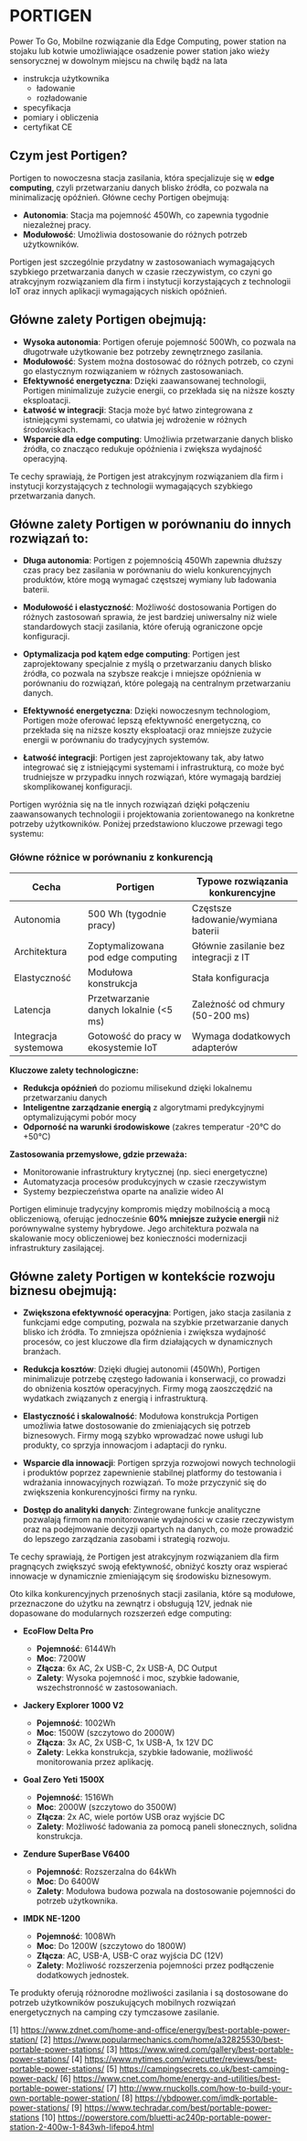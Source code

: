 # PORTIGEN

Power To Go, Mobilne rozwiązanie dla Edge Computing, power station na stojaku lub kotwie umożliwiające osadzenie power station jako wieży sensorycznej w dowolnym miejscu na chwilę bądź na lata 


+ instrukcja użytkownika
  + ładowanie
  + rozładowanie
+ specyfikacja
+ pomiary i obliczenia
+ certyfikat CE

## Czym jest Portigen?

Portigen to nowoczesna stacja zasilania, która specjalizuje się w **edge computing**, czyli przetwarzaniu danych blisko źródła, co pozwala na minimalizację opóźnień. Główne cechy Portigen obejmują:

- **Autonomia**: Stacja ma pojemność 450Wh, co zapewnia tygodnie niezależnej pracy.
- **Modułowość**: Umożliwia dostosowanie do różnych potrzeb użytkowników. 

Portigen jest szczególnie przydatny w zastosowaniach wymagających szybkiego przetwarzania danych w czasie rzeczywistym, co czyni go atrakcyjnym rozwiązaniem dla firm i instytucji korzystających z technologii IoT oraz innych aplikacji wymagających niskich opóźnień.



## Główne zalety Portigen obejmują:

- **Wysoka autonomia**: Portigen oferuje pojemność 500Wh, co pozwala na długotrwałe użytkowanie bez potrzeby zewnętrznego zasilania.
- **Modułowość**: System można dostosować do różnych potrzeb, co czyni go elastycznym rozwiązaniem w różnych zastosowaniach.
- **Efektywność energetyczna**: Dzięki zaawansowanej technologii, Portigen minimalizuje zużycie energii, co przekłada się na niższe koszty eksploatacji.
- **Łatwość w integracji**: Stacja może być łatwo zintegrowana z istniejącymi systemami, co ułatwia jej wdrożenie w różnych środowiskach.
- **Wsparcie dla edge computing**: Umożliwia przetwarzanie danych blisko źródła, co znacząco redukuje opóźnienia i zwiększa wydajność operacyjną.

Te cechy sprawiają, że Portigen jest atrakcyjnym rozwiązaniem dla firm i instytucji korzystających z technologii wymagających szybkiego przetwarzania danych.


## Główne zalety Portigen w porównaniu do innych rozwiązań to:

- **Długa autonomia**: Portigen z pojemnością 450Wh zapewnia dłuższy czas pracy bez zasilania w porównaniu do wielu konkurencyjnych produktów, które mogą wymagać częstszej wymiany lub ładowania baterii.

- **Modułowość i elastyczność**: Możliwość dostosowania Portigen do różnych zastosowań sprawia, że jest bardziej uniwersalny niż wiele standardowych stacji zasilania, które oferują ograniczone opcje konfiguracji.

- **Optymalizacja pod kątem edge computing**: Portigen jest zaprojektowany specjalnie z myślą o przetwarzaniu danych blisko źródła, co pozwala na szybsze reakcje i mniejsze opóźnienia w porównaniu do rozwiązań, które polegają na centralnym przetwarzaniu danych.

- **Efektywność energetyczna**: Dzięki nowoczesnym technologiom, Portigen może oferować lepszą efektywność energetyczną, co przekłada się na niższe koszty eksploatacji oraz mniejsze zużycie energii w porównaniu do tradycyjnych systemów.

- **Łatwość integracji**: Portigen jest zaprojektowany tak, aby łatwo integrować się z istniejącymi systemami i infrastrukturą, co może być trudniejsze w przypadku innych rozwiązań, które wymagają bardziej skomplikowanej konfiguracji.


Portigen wyróżnia się na tle innych rozwiązań dzięki połączeniu zaawansowanych technologii i projektowania zorientowanego na konkretne potrzeby użytkowników. 
Poniżej przedstawiono kluczowe przewagi tego systemu:

### Główne różnice w porównaniu z konkurencją  
| Cecha               | Portigen                                  | Typowe rozwiązania konkurencyjne         |
|----------------------|-------------------------------------------|------------------------------------------|
| Autonomia            | 500 Wh (tygodnie pracy)            | Częstsze ładowanie/wymiana baterii       |
| Architektura         | Zoptymalizowana pod edge computing | Głównie zasilanie bez integracji z IT    |
| Elastyczność         | Modułowa konstrukcja                | Stała konfiguracja                       |
| Latencja             | Przetwarzanie danych lokalnie (<5 ms) | Zależność od chmury (50-200 ms)          |
| Integracja systemowa | Gotowość do pracy w ekosystemie IoT| Wymaga dodatkowych adapterów             |

**Kluczowe zalety technologiczne:**  
- **Redukcja opóźnień** do poziomu milisekund dzięki lokalnemu przetwarzaniu danych  
- **Inteligentne zarządzanie energią** z algorytmami predykcyjnymi optymalizującymi pobór mocy  
- **Odporność na warunki środowiskowe** (zakres temperatur -20°C do +50°C)  

**Zastosowania przemysłowe, gdzie przeważa:**  
- Monitorowanie infrastruktury krytycznej (np. sieci energetyczne)  
- Automatyzacja procesów produkcyjnych w czasie rzeczywistym  
- Systemy bezpieczeństwa oparte na analizie wideo AI  

Portigen eliminuje tradycyjny kompromis między mobilnością a mocą obliczeniową, oferując jednocześnie **60% mniejsze zużycie energii** niż porównywalne systemy hybrydowe. Jego architektura pozwala na skalowanie mocy obliczeniowej bez konieczności modernizacji infrastruktury zasilającej.


## Główne zalety Portigen w kontekście rozwoju biznesu obejmują:

- **Zwiększona efektywność operacyjna**: Portigen, jako stacja zasilania z funkcjami edge computing, pozwala na szybkie przetwarzanie danych blisko ich źródła. To zmniejsza opóźnienia i zwiększa wydajność procesów, co jest kluczowe dla firm działających w dynamicznych branżach.

- **Redukcja kosztów**: Dzięki długiej autonomii (450Wh), Portigen minimalizuje potrzebę częstego ładowania i konserwacji, co prowadzi do obniżenia kosztów operacyjnych. Firmy mogą zaoszczędzić na wydatkach związanych z energią i infrastrukturą.

- **Elastyczność i skalowalność**: Modułowa konstrukcja Portigen umożliwia łatwe dostosowanie do zmieniających się potrzeb biznesowych. Firmy mogą szybko wprowadzać nowe usługi lub produkty, co sprzyja innowacjom i adaptacji do rynku.

- **Wsparcie dla innowacji**: Portigen sprzyja rozwojowi nowych technologii i produktów poprzez zapewnienie stabilnej platformy do testowania i wdrażania innowacyjnych rozwiązań. To może przyczynić się do zwiększenia konkurencyjności firmy na rynku.

- **Dostęp do analityki danych**: Zintegrowane funkcje analityczne pozwalają firmom na monitorowanie wydajności w czasie rzeczywistym oraz na podejmowanie decyzji opartych na danych, co może prowadzić do lepszego zarządzania zasobami i strategią rozwoju.

Te cechy sprawiają, że Portigen jest atrakcyjnym rozwiązaniem dla firm pragnących zwiększyć swoją efektywność, obniżyć koszty oraz wspierać innowacje w dynamicznie zmieniającym się środowisku biznesowym.



Oto kilka konkurencyjnych przenośnych stacji zasilania, które są modułowe, przeznaczone do użytku na zewnątrz i obsługują 12V, jednak nie dopasowane do modularnych rozszerzeń edge computing:

- **EcoFlow Delta Pro**  
  - **Pojemność**: 6144Wh  
  - **Moc**: 7200W  
  - **Złącza**: 6x AC, 2x USB-C, 2x USB-A, DC Output  
  - **Zalety**: Wysoka pojemność i moc, szybkie ładowanie, wszechstronność w zastosowaniach.

- **Jackery Explorer 1000 V2**  
  - **Pojemność**: 1002Wh  
  - **Moc**: 1500W (szczytowo do 2000W)  
  - **Złącza**: 3x AC, 2x USB-C, 1x USB-A, 1x 12V DC  
  - **Zalety**: Lekka konstrukcja, szybkie ładowanie, możliwość monitorowania przez aplikację.

- **Goal Zero Yeti 1500X**  
  - **Pojemność**: 1516Wh  
  - **Moc**: 2000W (szczytowo do 3500W)  
  - **Złącza**: 2x AC, wiele portów USB oraz wyjście DC  
  - **Zalety**: Możliwość ładowania za pomocą paneli słonecznych, solidna konstrukcja.

- **Zendure SuperBase V6400**  
  - **Pojemność**: Rozszerzalna do 64kWh  
  - **Moc**: Do 6400W  
  - **Zalety**: Modułowa budowa pozwala na dostosowanie pojemności do potrzeb użytkownika.

- **IMDK NE-1200**  
  - **Pojemność**: 1008Wh  
  - **Moc**: Do 1200W (szczytowo do 1800W)  
  - **Złącza**: AC, USB-A, USB-C oraz wyjścia DC (12V)  
  - **Zalety**: Możliwość rozszerzenia pojemności przez podłączenie dodatkowych jednostek.

Te produkty oferują różnorodne możliwości zasilania i są dostosowane do potrzeb użytkowników poszukujących mobilnych rozwiązań energetycznych na camping czy tymczasowe zasilanie.


[1] https://www.zdnet.com/home-and-office/energy/best-portable-power-station/
[2] https://www.popularmechanics.com/home/a32825530/best-portable-power-stations/
[3] https://www.wired.com/gallery/best-portable-power-stations/
[4] https://www.nytimes.com/wirecutter/reviews/best-portable-power-stations/
[5] https://campingsecrets.co.uk/best-camping-power-pack/
[6] https://www.cnet.com/home/energy-and-utilities/best-portable-power-stations/
[7] http://www.rnuckolls.com/how-to-build-your-own-portable-power-station/
[8] https://ybdpower.com/imdk-portable-power-stations/
[9] https://www.techradar.com/best/portable-power-stations
[10] https://powerstore.com/bluetti-ac240p-portable-power-station-2-400w-1-843wh-lifepo4.html



